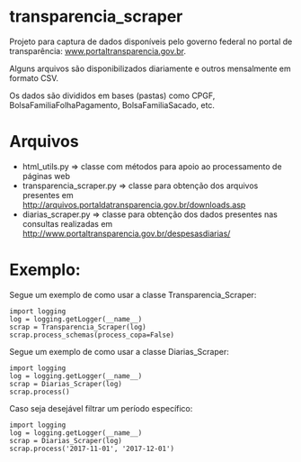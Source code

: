 # transparencia_scraper
Projeto para captura de dados disponíveis pelo governo federal no portal de transparência: www.portaltransparencia.gov.br.

Alguns arquivos são disponibilizados diariamente e outros mensalmente em formato CSV.

Os dados são divididos em bases (pastas) como CPGF, BolsaFamiliaFolhaPagamento, BolsaFamiliaSacado, etc.

# Arquivos
  * html_utils.py => classe com métodos para apoio ao processamento de páginas web
  * transparencia_scraper.py => classe para obtenção dos arquivos presentes em http://arquivos.portaldatransparencia.gov.br/downloads.asp
  * diarias_scraper.py => classe para obtenção dos dados presentes nas consultas realizadas em http://www.portaltransparencia.gov.br/despesasdiarias/

# Exemplo:

Segue um exemplo de como usar a classe Transparencia_Scraper:

```
import logging 
log = logging.getLogger(__name__)
scrap = Transparencia_Scraper(log)
scrap.process_schemas(process_copa=False)
```

Segue um exemplo de como usar a classe Diarias_Scraper:

```
import logging
log = logging.getLogger(__name__)
scrap = Diarias_Scraper(log)
scrap.process()
```

Caso seja desejável filtrar um período específico:

```
import logging
log = logging.getLogger(__name__)
scrap = Diarias_Scraper(log)
scrap.process('2017-11-01', '2017-12-01')
```

